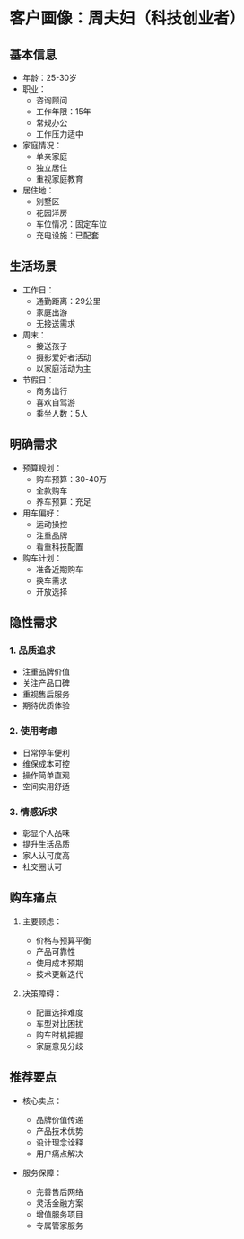 # 客户画像：周夫妇（科技创业者）

## 基本信息
- 年龄：25-30岁
- 职业：
  - 咨询顾问
  - 工作年限：15年
  - 常规办公
  - 工作压力适中
- 家庭情况：
  - 单亲家庭
  - 独立居住
  - 重视家庭教育
- 居住地：
  - 别墅区
  - 花园洋房
  - 车位情况：固定车位
  - 充电设施：已配套

## 生活场景
- 工作日：
  - 通勤距离：29公里
  - 家庭出游
  - 无接送需求
- 周末：
  - 接送孩子
  - 摄影爱好者活动
  - 以家庭活动为主
- 节假日：
  - 商务出行
  - 喜欢自驾游
  - 乘坐人数：5人

## 明确需求
- 预算规划：
  - 购车预算：30-40万
  - 全款购车
  - 养车预算：充足
- 用车偏好：
  - 运动操控
  - 注重品牌
  - 看重科技配置
- 购车计划：
  - 准备近期购车
  - 换车需求
  - 开放选择

## 隐性需求
### 1. 品质追求
- 注重品牌价值
- 关注产品口碑
- 重视售后服务
- 期待优质体验

### 2. 使用考虑
- 日常停车便利
- 维保成本可控
- 操作简单直观
- 空间实用舒适

### 3. 情感诉求
- 彰显个人品味
- 提升生活品质
- 家人认可度高
- 社交圈认可

## 购车痛点
1. 主要顾虑：
   - 价格与预算平衡
   - 产品可靠性
   - 使用成本预期
   - 技术更新迭代

2. 决策障碍：
   - 配置选择难度
   - 车型对比困扰
   - 购车时机把握
   - 家庭意见分歧

## 推荐要点
- 核心卖点：
  - 品牌价值传递
  - 产品技术优势
  - 设计理念诠释
  - 用户痛点解决

- 服务保障：
  - 完善售后网络
  - 灵活金融方案
  - 增值服务项目
  - 专属管家服务